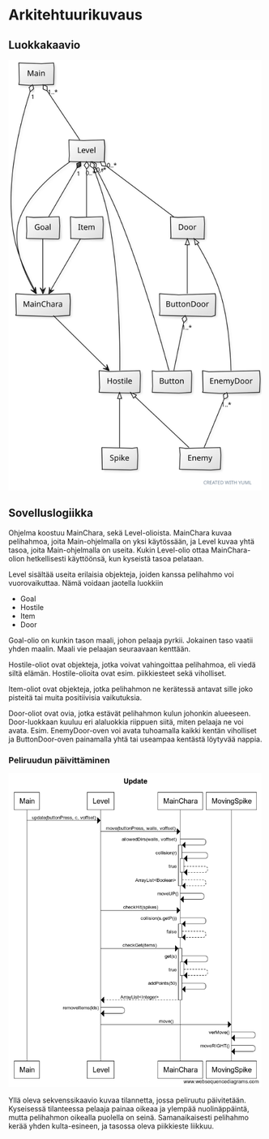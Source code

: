 # Arkitehtuurikuvaus
## Luokkakaavio

<img src="https://github.com/ikpa/ot-harjoitustyo/blob/master/dokumentointi/alustavaluokkakaavio.svg" width="500">

## Sovelluslogiikka

Ohjelma koostuu MainChara, sekä Level-olioista. MainChara kuvaa pelihahmoa, joita Main-ohjelmalla on yksi käytössään,
ja Level kuvaa yhtä tasoa, joita Main-ohjelmalla on useita. Kukin Level-olio ottaa MainChara-olion hetkellisesti käyttöönsä,
kun kyseistä tasoa pelataan.  

Level sisältää useita erilaisia objekteja, joiden kanssa pelihahmo voi vuorovaikuttaa. Nämä voidaan jaotella luokkiin  
- Goal  
- Hostile  
- Item  
- Door  

Goal-olio on kunkin tason maali, johon pelaaja pyrkii. Jokainen taso vaatii yhden maalin. Maali vie pelaajan seuraavaan
kenttään.  

Hostile-oliot ovat objekteja, jotka voivat vahingoittaa pelihahmoa, eli viedä siltä elämän. Hostile-olioita ovat esim.
piikkiesteet sekä viholliset.  

Item-oliot ovat objekteja, jotka pelihahmon ne kerätessä antavat sille joko pisteitä tai muita positiivisia vaikutuksia.  

Door-oliot ovat ovia, jotka estävät pelihahmon kulun johonkin alueeseen. Door-luokkaan kuuluu eri alaluokkia riippuen siitä,
miten pelaaja ne voi avata. Esim. EnemyDoor-oven voi avata tuhoamalla kaikki kentän viholliset ja ButtonDoor-oven painamalla
yhtä tai useampaa kentästä löytyvää nappia.

### Peliruudun päivittäminen

<img src="https://github.com/ikpa/ot-harjoitustyo/blob/master/dokumentointi/update_sekvenssi.png" width="500">

Yllä oleva sekvenssikaavio kuvaa tilannetta, jossa peliruutu päivitetään. Kyseisessä tilanteessa pelaaja painaa oikeaa ja ylempää nuolinäppäintä, mutta pelihahmon oikealla puolella on seinä. Samanaikaisesti pelihahmo kerää yhden kulta-esineen, ja tasossa oleva piikkieste liikkuu.
